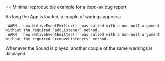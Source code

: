 == Minimal reproducible example for a expo-av bug report

As long the App is loaded, a couple of warings appears:

```
 WARN  `new NativeEventEmitter()` was called with a non-null argument without the required `addListener` method.
 WARN  `new NativeEventEmitter()` was called with a non-null argument without the required `removeListeners` method.
```

Whenever the Sound is played, another couple of the same warnings is displayed
